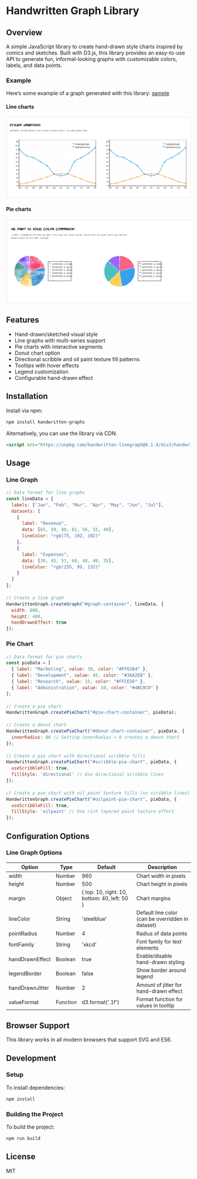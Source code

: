 # Handwritten Graph Library

## Overview

A simple JavaScript library to create hand-drawn style charts inspired by comics and sketches. Built with D3.js, this library provides an easy-to-use API to generate fun, informal-looking graphs with customizable colors, labels, and data points.

### Example

Here’s some example of a graph generated with this library:
[sample](https://w6dkjj.csb.app/)

#### Line charts

![Example Handwritten Graph](docs/line-min.png)

#### Pie charts

![Example Handwritten Graph](docs/pie-min.png)

## Features

- Hand-drawn/sketched visual style
- Line graphs with multi-series support
- Pie charts with interactive segments
- Donut chart option
- Directional scribble and oil paint texture fill patterns
- Tooltips with hover effects
- Legend customization
- Configurable hand-drawn effect

## Installation

Install via npm:

```bash
npm install handwritten-graphs
```

Alternatively, you can use the library via CDN.

```html
<script src="https://unpkg.com/handwritten-linegraph@0.1.4/dist/handwritten-graph.js"></script>
```

## Usage

### Line Graph

```javascript
// Data format for line graphs
const lineData = {
  labels: ["Jan", "Feb", "Mar", "Apr", "May", "Jun", "Jul"],
  datasets: [
    {
      label: "Revenue",
      data: [65, 59, 80, 81, 56, 55, 40],
      lineColor: "rgb(75, 192, 192)"
    },
    {
      label: "Expenses",
      data: [30, 45, 51, 60, 48, 40, 35],
      lineColor: "rgb(255, 99, 132)"
    }
  ]
};

// Create a line graph
HandwrittenGraph.createGraph("#graph-container", lineData, {
  width: 800,
  height: 400,
  handDrawnEffect: true
});
```

### Pie Chart

```javascript
// Data format for pie charts
const pieData = [
  { label: "Marketing", value: 30, color: "#FF6384" },
  { label: "Development", value: 45, color: "#36A2EB" },
  { label: "Research", value: 15, color: "#FFCE56" },
  { label: "Administration", value: 10, color: "#4BC0C0" }
];

// Create a pie chart
HandwrittenGraph.createPieChart("#pie-chart-container", pieData);

// Create a donut chart
HandwrittenGraph.createPieChart("#donut-chart-container", pieData, {
  innerRadius: 80 // Setting innerRadius > 0 creates a donut chart
});

// Create a pie chart with directional scribble fills
HandwrittenGraph.createPieChart("#scribble-pie-chart", pieData, {
  useScribbleFill: true,
  fillStyle: 'directional' // Use directional scribble lines
});

// Create a pie chart with oil paint texture fills (no scribble lines)
HandwrittenGraph.createPieChart("#oilpaint-pie-chart", pieData, {
  useScribbleFill: true,
  fillStyle: 'oilpaint' // Use rich layered paint texture effect
});
```

## Configuration Options

### Line Graph Options

| Option | Type | Default | Description |
|--------|------|---------|-------------|
| width | Number | 960 | Chart width in pixels |
| height | Number | 500 | Chart height in pixels |
| margin | Object | { top: 10, right: 10, bottom: 40, left: 50 } | Chart margins |
| lineColor | String | 'steelblue' | Default line color (can be overridden in dataset) |
| pointRadius | Number | 4 | Radius of data points |
| fontFamily | String | 'xkcd' | Font family for text elements |
| handDrawnEffect | Boolean | true | Enable/disable hand-drawn styling |
| legendBorder | Boolean | false | Show border around legend |
| handDrawnJitter | Number | 2 | Amount of jitter for hand-drawn effect |
| valueFormat | Function | d3.format('.1f') | Format function for values in tooltip |

## Browser Support

This library works in all modern browsers that support SVG and ES6.

## Development

### Setup

To install dependencies:

```sh
npm install
```

### Building the Project

To build the project:

```sh
npm run build
```

## License

MIT
